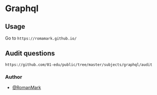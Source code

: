 # Graphql

## Usage

Go to `https://romamark.github.io/`

## Audit questions

`https://github.com/01-edu/public/tree/master/subjects/graphql/audit`

### Author

- [@RomanMark](https://01.kood.tech/git/RomaMarkilov)
